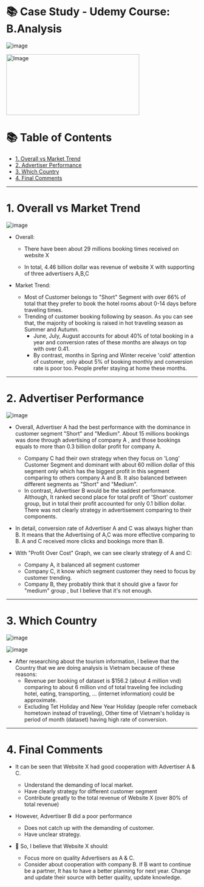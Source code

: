 # 📚 Case Study - Udemy Course: B.Analysis

![image](https://user-images.githubusercontent.com/101379141/201806216-c1121751-d0b9-4c77-be8d-f6d8568d7d7a.png)

 <img src="https://user-images.githubusercontent.com/101379141/201035143-6f1af4fe-4169-4074-8287-6790d88803db.png" alt="Image" width="350" height="160">


# :books: Table of Contents <!-- omit in toc -->

- [1. Overall vs Market Trend](#1-overall-vs-market-trend)
- [2. Advertiser Performance](#2-advertiser-performance)
- [3. Which Country](#3-which-country)
- [4. Final Comments](#4-final-comments)

---

# 1. Overall vs Market Trend

![image](https://user-images.githubusercontent.com/101379141/201812601-251896de-7e7e-4d18-80d1-0e4d03013949.png)

- Overall:
  - There have been about 29 millions booking times received on website X

  - In total, 4.46 billion dollar was revenue of website X with supporting of three advertisers A,B,C

- Market Trend:
  - Most of Customer belongs to "Short" Segment with over 66% of total that they prefer to book the hotel rooms about 0-14 days before traveling times. 
  - Trending of customer booking following by season. As you can see that, the majority of booking is raised in hot traveling season as Summer and Autumn.
    - June, July, August accounts for about 40% of total booking in a year and conversion rates of these months are always on top with over 0.41. 
    - By contrast, months in Spring and Winter receive 'cold' attention of customer, only about 5% of booking monthly and conversion rate is poor too. People prefer staying at home these months. 
---

# 2. Advertiser Performance

![image](https://user-images.githubusercontent.com/101379141/201839508-fbd518da-8faf-40f4-9bc9-eec040761bee.png)

- Overall, Advertiser A had the best performance with the dominance in customer segment "Short" and "Medium". About 15 millions bookings was done through advertising of company A , and those bookings equals to more than 0.3 billion dollar profit for company A.
  - Company C had their own strategy when they focus on 'Long' Customer Segment and dominant with about 60 million dollar of this segment only which has the biggest profit in this segment comparing to others company A and B. It also balanced between different segments as "Short" and "Medium".
  - In contrast, Advertiser B would be the saddest performance. Although, It ranked second place for total profit of 'Short' customer group, but in total their profit accounted for only 0.1 billion dollar. There was not clearly strategy in advertisement comparing to their components.
 
 - In detail, conversion rate of Advertiser A and C was always higher than B. It means that the Advertising of A,C was more effective comparing to B. A and C received more clicks and bookings more than B.
 - With "Profit Over Cost" Graph, we can see clearly strategy of A and C:
    - Company A, it balanced all segment customer 
    - Company C, it know which segment customer they need to focus by customer trending.
    - Company B, they probably think that it should give a favor for "medium" group , but I believe that it's not enough. 


---

# 3. Which Country #

![image](https://user-images.githubusercontent.com/101379141/201824685-4ad468b5-be37-463c-89cc-5ecc6ffbec0f.png)

![image](https://user-images.githubusercontent.com/101379141/201813758-920b09b7-0d5f-46f1-9365-f8359f36bdc6.png)


- After researching about the tourism information, I believe that the Country that we are doing analysis is Vietnam because of these reasons:
  - Revenue per booking of dataset is $156.2 (about 4 million vnd) comparing to about 6 million vnd of total traveling fee including hotel, eating, transporting, ... (internet information) could be approximate.
  - Excluding Tet Holiday and New Year Holiday (people refer comeback hometown instead of traveling), Other time of Vietnam's holiday is period of month (dataset) having high rate of conversion.

---
# 4. Final Comments #

- It can be seen that Website X had good cooperation with Advertiser A & C.
  - Understand the demanding of local market. 
  - Have clearly strategy for different customer segment
  - Contribute greatly to the total revenue of Website X (over 80% of total revenue)

- However, Advertiser B did a poor performance 
  - Does not catch up with the demanding of customer. 
  - Have unclear strategy.
  
- 🚩 So, I believe that Website X should:
  - Focus more on quality Advertisers as A & C. 
  - Consider about cooperation with company B. If B want to continue be a partner, It has to have a better planning for next year. Change and update their source with better quality, update knowledge.
